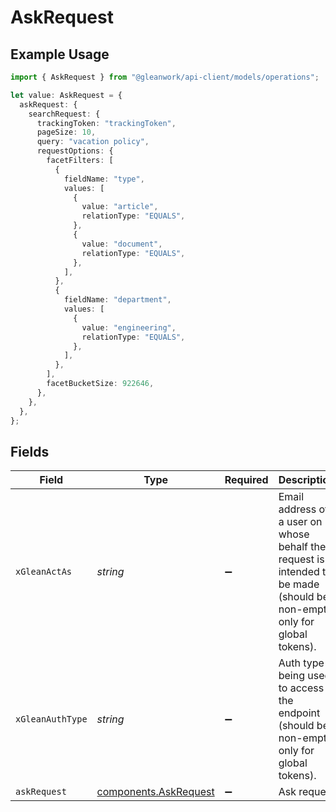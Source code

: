 # AskRequest

## Example Usage

```typescript
import { AskRequest } from "@gleanwork/api-client/models/operations";

let value: AskRequest = {
  askRequest: {
    searchRequest: {
      trackingToken: "trackingToken",
      pageSize: 10,
      query: "vacation policy",
      requestOptions: {
        facetFilters: [
          {
            fieldName: "type",
            values: [
              {
                value: "article",
                relationType: "EQUALS",
              },
              {
                value: "document",
                relationType: "EQUALS",
              },
            ],
          },
          {
            fieldName: "department",
            values: [
              {
                value: "engineering",
                relationType: "EQUALS",
              },
            ],
          },
        ],
        facetBucketSize: 922646,
      },
    },
  },
};
```

## Fields

| Field                                                                                                                    | Type                                                                                                                     | Required                                                                                                                 | Description                                                                                                              |
| ------------------------------------------------------------------------------------------------------------------------ | ------------------------------------------------------------------------------------------------------------------------ | ------------------------------------------------------------------------------------------------------------------------ | ------------------------------------------------------------------------------------------------------------------------ |
| `xGleanActAs`                                                                                                            | *string*                                                                                                                 | :heavy_minus_sign:                                                                                                       | Email address of a user on whose behalf the request is intended to be made (should be non-empty only for global tokens). |
| `xGleanAuthType`                                                                                                         | *string*                                                                                                                 | :heavy_minus_sign:                                                                                                       | Auth type being used to access the endpoint (should be non-empty only for global tokens).                                |
| `askRequest`                                                                                                             | [components.AskRequest](../../models/components/askrequest.md)                                                           | :heavy_minus_sign:                                                                                                       | Ask request                                                                                                              |